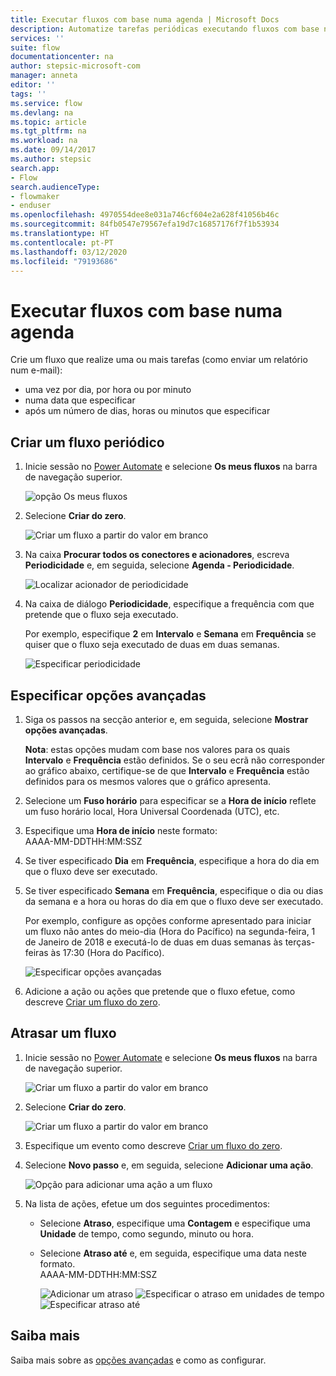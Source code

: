 ```yaml
---
title: Executar fluxos com base numa agenda | Microsoft Docs
description: Automatize tarefas periódicas executando fluxos com base numa agenda, tal como diariamente ou de hora a hora.
services: ''
suite: flow
documentationcenter: na
author: stepsic-microsoft-com
manager: anneta
editor: ''
tags: ''
ms.service: flow
ms.devlang: na
ms.topic: article
ms.tgt_pltfrm: na
ms.workload: na
ms.date: 09/14/2017
ms.author: stepsic
search.app:
- Flow
search.audienceType:
- flowmaker
- enduser
ms.openlocfilehash: 4970554dee8e031a746cf604e2a628f41056b46c
ms.sourcegitcommit: 84fb0547e79567efa19d7c16857176f7f1b53934
ms.translationtype: HT
ms.contentlocale: pt-PT
ms.lasthandoff: 03/12/2020
ms.locfileid: "79193686"
---
```

# <a name="run-flows-on-a-schedule"></a>Executar fluxos com base numa agenda

Crie um fluxo que realize uma ou mais tarefas (como enviar um relatório num e-mail):

* uma vez por dia, por hora ou por minuto
* numa data que especificar
* após um número de dias, horas ou minutos que especificar

## <a name="create-a-recurring-flow"></a>Criar um fluxo periódico
1. Inicie sessão no [Power Automate](https://flow.microsoft.com) e selecione **Os meus fluxos** na barra de navegação superior.
   
    ![opção Os meus fluxos](./media/run-scheduled-tasks/create-flow.png)
2. Selecione **Criar do zero**.
   
    ![Criar um fluxo a partir do valor em branco](./media/run-scheduled-tasks/create-from-blank.png)
3. Na caixa **Procurar todos os conectores e acionadores**, escreva **Periodicidade** e, em seguida, selecione **Agenda - Periodicidade**.
   
    ![Localizar acionador de periodicidade](./media/run-scheduled-tasks/select-recurrence.png)
4. Na caixa de diálogo **Periodicidade**, especifique a frequência com que pretende que o fluxo seja executado.
   
    Por exemplo, especifique **2** em **Intervalo** e **Semana** em **Frequência** se quiser que o fluxo seja executado de duas em duas semanas.
   
    ![Especificar periodicidade](./media/run-scheduled-tasks/specify-recurrence.png)

## <a name="specify-advanced-options"></a>Especificar opções avançadas
1. Siga os passos na secção anterior e, em seguida, selecione **Mostrar opções avançadas**.
   
    **Nota**: estas opções mudam com base nos valores para os quais **Intervalo** e **Frequência** estão definidos. Se o seu ecrã não corresponder ao gráfico abaixo, certifique-se de que **Intervalo** e **Frequência** estão definidos para os mesmos valores que o gráfico apresenta.
2. Selecione um **Fuso horário** para especificar se a **Hora de início** reflete um fuso horário local, Hora Universal Coordenada (UTC), etc.
3. Especifique uma **Hora de início** neste formato:
   <br>AAAA-MM-DDTHH:MM:SSZ
4. Se tiver especificado **Dia** em **Frequência**, especifique a hora do dia em que o fluxo deve ser executado.
5. Se tiver especificado **Semana** em **Frequência**, especifique o dia ou dias da semana e a hora ou horas do dia em que o fluxo deve ser executado.
   
    Por exemplo, configure as opções conforme apresentado para iniciar um fluxo não antes do meio-dia (Hora do Pacífico) na segunda-feira, 1 de Janeiro de 2018 e executá-lo de duas em duas semanas às terças-feiras às 17:30 (Hora do Pacífico).
   
    ![Especificar opções avançadas](./media/run-scheduled-tasks/advanced-options.png)
6. Adicione a ação ou ações que pretende que o fluxo efetue, como descreve [Criar um fluxo do zero](get-started-logic-flow.md).

## <a name="delay-a-flow"></a>Atrasar um fluxo
1. Inicie sessão no [Power Automate](https://flow.microsoft.com) e selecione **Os meus fluxos** na barra de navegação superior.
   
    ![Criar um fluxo a partir do valor em branco](./media/run-scheduled-tasks/create-flow.png)
2. Selecione **Criar do zero**.
   
    ![Criar um fluxo a partir do valor em branco](./media/run-scheduled-tasks/create-from-blank.png)
3. Especifique um evento como descreve [Criar um fluxo do zero](get-started-logic-flow.md).
4. Selecione **Novo passo** e, em seguida, selecione **Adicionar uma ação**.
   
    ![Opção para adicionar uma ação a um fluxo](./media/run-scheduled-tasks/add-action.png)
5. Na lista de ações, efetue um dos seguintes procedimentos:
   
   * Selecione **Atraso**, especifique uma **Contagem** e especifique uma **Unidade** de tempo, como segundo, minuto ou hora.
   * Selecione **Atraso até** e, em seguida, especifique uma data neste formato.<br>AAAA-MM-DDTHH:MM:SSZ
     
     ![Adicionar um atraso](./media/run-scheduled-tasks/add-delay.png)
     ![Especificar o atraso em unidades de tempo](./media/run-scheduled-tasks/delay.png)
     ![Especificar atraso até](./media/run-scheduled-tasks/delay-until.png)

## <a name="learn-more"></a>Saiba mais

Saiba mais sobre as [opções avançadas](https://docs.microsoft.com/azure/connectors/connectors-native-recurrence) e como as configurar.

